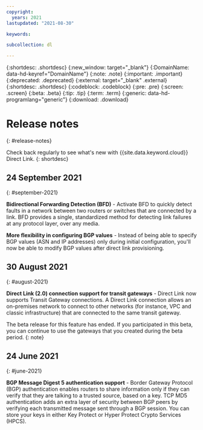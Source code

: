 ```yaml
---
copyright:
  years: 2021
lastupdated: "2021-08-30"

keywords:  

subcollection: dl

---
```


{:shortdesc: .shortdesc}
{:new_window: target="_blank"}
{:DomainName: data-hd-keyref="DomainName"}
{:note: .note}
{:important: .important}
{:deprecated: .deprecated}
{:external: target="_blank" .external}
{:shortdesc: .shortdesc}
{:codeblock: .codeblock}
{:pre: .pre}
{:screen: .screen}
{:beta: .beta}
{:tip: .tip}
{:term: .term}
{:generic: data-hd-programlang="generic"}
{:download: .download}

# Release notes
{: #release-notes}

Check back regularly to see what's new with {{site.data.keyword.cloud}} Direct Link.
{: shortdesc}

## 24 September 2021
{: #september-2021}

**Bidirectional Forwarding Detection (BFD)** - Activate BFD to quickly detect faults in a network between two routers or switches that are connected by a link. BFD provides a single, standardized method for detecting link failures at any protocol layer, over any media.

**More flexibility in configuring BGP values** - Instead of being able to specify BGP values (ASN and IP addresses) only during initial configuration, you'll now be able to modify BGP values after direct link provisioning.

## 30 August 2021
{: #august-2021}

**Direct Link (2.0) connection support for transit gateways** - Direct Link now supports Transit Gateway connections. A Direct Link connection allows an on-premises network to connect to other networks (for instance, VPC and classic infrastructure) that are connected to the same transit gateway.

   The beta release for this feature has ended. If you participated in this beta, you can continue to use the gateways that you created during the beta period.
   {: note}

## 24 June 2021
{: #june-2021}

**BGP Message Digest 5 authentication support** - Border Gateway Protocol (BGP) authentication enables routers to share information only if they can verify that they are talking to a trusted source, based on a key. TCP MD5 authentication adds an extra layer of security between BGP peers by verifying each transmitted message sent through a BGP session. You can store your keys in either Key Protect or Hyper Protect Crypto Services (HPCS).
